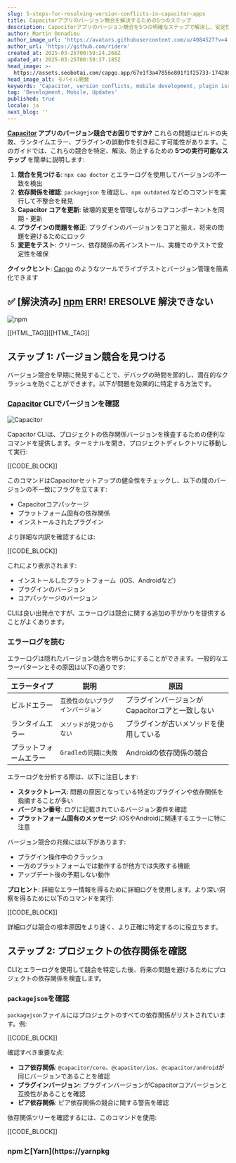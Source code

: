 ```yaml
---
slug: 5-steps-for-resolving-version-conflicts-in-capacitor-apps
title: Capacitorアプリのバージョン競合を解決するための5つのステップ
description: Capacitorアプリのバージョン競合を5つの明確なステップで解決し、安定性を確保して将来の問題を防ぎます。
author: Martin Donadieu
author_image_url: 'https://avatars.githubusercontent.com/u/4084527?v=4'
author_url: 'https://github.com/riderx'
created_at: 2025-03-25T00:59:24.268Z
updated_at: 2025-03-25T00:59:37.185Z
head_image: >-
  https://assets.seobotai.com/capgo.app/67e1f3a47856e801f1f25733-1742864377185.jpg
head_image_alt: モバイル開発
keywords: 'Capacitor, version conflicts, mobile development, plugin issues, app stability'
tag: 'Development, Mobile, Updates'
published: true
locale: ja
next_blog: ''
---
```


**[Capacitor](https://capacitorjs.com/) アプリのバージョン競合でお困りですか?** これらの問題はビルドの失敗、ランタイムエラー、プラグインの誤動作を引き起こす可能性があります。このガイドでは、これらの競合を特定、解決、防止するための **5つの実行可能なステップ** を簡単に説明します:

1. **競合を見つける**: `npx cap doctor` とエラーログを使用してバージョンの不一致を検出
2. **依存関係を確認**: `packagejson` を確認し、`npm outdated` などのコマンドを実行して不整合を発見
3. **Capacitor コアを更新**: 破壊的変更を管理しながらコアコンポーネントを同期・更新
4. **プラグインの問題を修正**: プラグインのバージョンをコアと揃え、将来の問題を避けるためにロック
5. **変更をテスト**: クリーン、依存関係の再インストール、実機でのテストで安定性を確保

**クイックヒント**: [Capgo](https://capgo.app/) のようなツールでライブテストとバージョン管理を簡素化できます

## ✅ \[解決済み\] [npm](https://wwwnpmjscom/) ERR! ERESOLVE 解決できない

![npm](https://mars-images.imgix.net/seobot/screenshots/wwwnpmjscom-ac76028e07fa565ed4006978107f5ce6-2025-03-25.jpg?auto=compress)

[[HTML_TAG]][[HTML_TAG]]

## ステップ 1: バージョン競合を見つける

バージョン競合を早期に発見することで、デバッグの時間を節約し、潜在的なクラッシュを防ぐことができます。以下が問題を効果的に特定する方法です。

### [Capacitor](https://capacitorjs.com/) CLIでバージョンを確認

![Capacitor](https://mars-images.imgix.net/seobot/screenshots/capacitorjs.com-4c1a6a7e452082d30f5bff9840b00b7d-2025-03-25.jpg?auto=compress)

Capacitor CLIは、プロジェクトの依存関係バージョンを検査するための便利なコマンドを提供します。ターミナルを開き、プロジェクトディレクトリに移動して実行:

[[CODE_BLOCK]]

このコマンドはCapacitorセットアップの健全性をチェックし、以下の間のバージョンの不一致にフラグを立てます:

- Capacitorコアパッケージ
- プラットフォーム固有の依存関係
- インストールされたプラグイン

より詳細な内訳を確認するには:

[[CODE_BLOCK]]

これにより表示されます:

- インストールしたプラットフォーム（iOS、Androidなど）
- プラグインのバージョン
- コアパッケージのバージョン

CLIは良い出発点ですが、エラーログは競合に関する追加の手がかりを提供することがよくあります。

### エラーログを読む

エラーログは隠れたバージョン競合を明らかにすることができます。一般的なエラーパターンとその原因は以下の通りです:

| **エラータイプ** | **説明** | **原因** |
| --- | --- | --- |
| ビルドエラー | `互換性のないプラグインバージョン` | プラグインバージョンがCapacitorコアと一致しない |
| ランタイムエラー | `メソッドが見つからない` | プラグインが古いメソッドを使用している |
| プラットフォームエラー | `Gradleの同期に失敗` | Androidの依存関係の競合 |

エラーログを分析する際は、以下に注目します:

- **スタックトレース**: 問題の原因となっている特定のプラグインや依存関係を指摘することが多い
- **バージョン番号**: ログに記載されているバージョン要件を確認
- **プラットフォーム固有のメッセージ**: iOSやAndroidに関連するエラーに特に注意

バージョン競合の兆候には以下があります:

- プラグイン操作中のクラッシュ
- 一方のプラットフォームでは動作するが他方では失敗する機能
- アップデート後の予期しない動作

**プロヒント**: 詳細なエラー情報を得るために詳細ログを使用します。より深い洞察を得るために以下のコマンドを実行:

[[CODE_BLOCK]]

詳細ログは競合の根本原因をより速く、より正確に特定するのに役立ちます。

## ステップ 2: プロジェクトの依存関係を確認

CLIとエラーログを使用して競合を特定した後、将来の問題を避けるためにプロジェクトの依存関係を検査します。

### `packagejson`を確認

`packagejson`ファイルにはプロジェクトのすべての依存関係がリストされています。例:

[[CODE_BLOCK]]

確認すべき重要な点:

- **コア依存関係**: `@capacitor/core`、`@capacitor/ios`、`@capacitor/android`が同じバージョンであることを確認
- **プラグインバージョン**: プラグインバージョンがCapacitorコアバージョンと互換性があることを確認
- **ピア依存関係**: ピア依存関係の競合に関する警告を確認

依存関係ツリーを確認するには、このコマンドを使用:

[[CODE_BLOCK]]

### npmと[Yarn](https://yarnpkg
